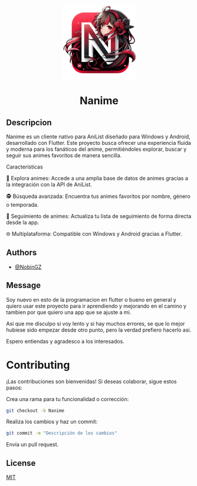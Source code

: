 
<p align="center"> <img src="assets/logos/logo.png" alt="Nanime Logo" width="200"/> </p> <h1 align="center">Nanime</h1>

## Descripcion

Nanime es un cliente nativo para AniList diseñado para Windows y Android, desarrollado con Flutter. Este proyecto busca ofrecer una experiencia fluida y moderna para los fanáticos del anime, permitiéndoles explorar, buscar y seguir sus animes favoritos de manera sencilla.

Características

📜 Explora animes: Accede a una amplia base de datos de animes gracias a la integración con la API de AniList.

🕵️ Búsqueda avanzada: Encuentra tus animes favoritos por nombre, género o temporada.

📅 Seguimiento de animes: Actualiza tu lista de seguimiento de forma directa desde la app.

🌐 Multiplataforma: Compatible con Windows y Android gracias a Flutter.
## Authors

- [@NobinGZ](https://github.com/NobinGJ)

## Message

Soy nuevo en esto de la programacion en flutter o bueno en general y quiero usar este proyecto para ir aprendiendo y mejorando en el camino y tambien por que quiero una app que se ajuste a mi.

Asi que me disculpo si voy lento y si hay muchos errores, se que lo mejor hubiese sido empezar desde otro punto, pero la verdad prefiero hacerlo asi.

Espero entiendas y agradesco a los interesados.
# Contributing
¡Las contribuciones son bienvenidas! Si deseas colaborar, sigue estos pasos:

Crea una rama para tu funcionalidad o corrección:
```bash
git checkout -b Nanime
```
Realiza los cambios y haz un commit:
```bash
git commit -m "Descripción de los cambios"
```
Envía un pull request.

## License

[MIT](https://choosealicense.com/licenses/mit/)

